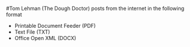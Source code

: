 #Tom Lehman (The Dough Doctor) posts from the internet in the following format

- Printable Document Feeder (PDF) 
- Text File (TXT) 
- Office Open XML (DOCX)
